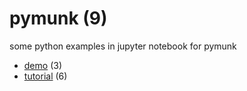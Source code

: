 # pymunk (9)
some python examples in jupyter notebook for pymunk

+ [demo](demo/README.md) (3)
+ [tutorial](tutorial/README.md) (6)
